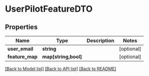 # UserPilotFeatureDTO

## Properties
Name | Type | Description | Notes
------------ | ------------- | ------------- | -------------
**user_email** | **string** |  | [optional] 
**feature_map** | **map[string,bool]** |  | [optional] 

[[Back to Model list]](../README.md#documentation-for-models) [[Back to API list]](../README.md#documentation-for-api-endpoints) [[Back to README]](../README.md)


